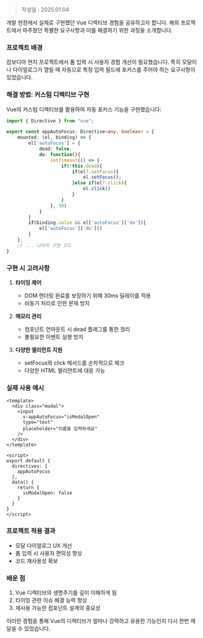 >작성일 : 2025.01.04

개발 현장에서 실제로 구현했던 Vue 디렉티브 경험을 공유하고자 합니다. 해외 프로젝트에서 마주쳤던 특별한 요구사항과 이를 해결하기 위한 과정을 소개합니다.

### 프로젝트 배경

캄보디아 현지 프로젝트에서 폼 입력 시 사용자 경험 개선이 필요했습니다. 특히 모달이나 다이얼로그가 열릴 때 자동으로 특정 입력 필드에 포커스를 주어야 하는 요구사항이 있었습니다.

### 해결 방법: 커스텀 디렉티브 구현

Vue의 커스텀 디렉티브를 활용하여 자동 포커스 기능을 구현했습니다:

```typescript
import { Directive } from "vue";

export const appAutoFocus: Directive<any, boolean> = {
    mounted: (el, binding) => {
        el['autoFocus'] = {
            dead: false,
            do: function(){
                setTimeout(() => {
                    if(!this.dead){
                        if(el?.setFocus){
                            el.setFocus();
                        }else if(el?.click){
                            el.click()
                        }
                    }
                }, 30)
            }
        }
        if(binding.value && el['autoFocus']['do']){
            el['autoFocus']['do']()
        }
    },
    // ... 나머지 구현 코드
}
```

### 구현 시 고려사항

1. **타이밍 제어**
   - DOM 렌더링 완료를 보장하기 위해 30ms 딜레이를 적용
   - 비동기 처리로 인한 문제 방지

2. **메모리 관리**
   - 컴포넌트 언마운트 시 dead 플래그를 통한 정리
   - 불필요한 이벤트 실행 방지

3. **다양한 엘리먼트 지원**
   - setFocus와 click 메서드를 순차적으로 체크
   - 다양한 HTML 엘리먼트에 대응 가능

### 실제 사용 예시

```vue
<template>
  <div class="modal">
    <input 
      v-appAutoFocus="isModalOpen" 
      type="text" 
      placeholder="이름을 입력하세요"
    />
  </div>
</template>

<script>
export default {
  directives: { 
    appAutoFocus 
  },
  data() {
    return {
      isModalOpen: false
    }
  }
}
</script>
```

### 프로젝트 적용 결과

- 모달 다이얼로그 UX 개선
- 폼 입력 시 사용자 편의성 향상
- 코드 재사용성 확보

### 배운 점

1. Vue 디렉티브의 생명주기를 깊이 이해하게 됨
2. 타이밍 관련 이슈 해결 능력 향상
3. 재사용 가능한 컴포넌트 설계의 중요성

이러한 경험을 통해 Vue의 디렉티브가 얼마나 강력하고 유용한 기능인지 다시 한번 깨달을 수 있었습니다.